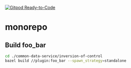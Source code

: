 [![Gitpod Ready-to-Code](https://img.shields.io/badge/Gitpod-Ready--to--Code-blue?logo=gitpod)](https://gitpod.io/#https://github.com/hogsibs/monorepo) 

# monorepo

## Build foo_bar

```bash
cd ./common-data-service/inversion-of-control
bazel build //plugin:foo_bar --spawn_strategy=standalone
```